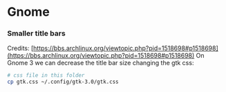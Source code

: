 # Gnome

### Smaller title bars

Credits: [https://bbs.archlinux.org/viewtopic.php?pid=1518698#p1518698](https://bbs.archlinux.org/viewtopic.php?pid=1518698#p1518698)
On Gnome 3 we can decrease the title bar size
changing the gtk css:

```bash
# css file in this folder
cp gtk.css ~/.config/gtk-3.0/gtk.css
```
